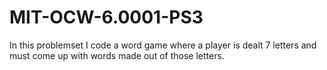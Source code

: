 # MIT-OCW-6.0001-PS3
In this problemset I code a word game where a player is dealt 7 letters and must come up with words made out of those letters.
